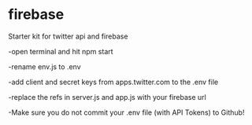 # firebase
Starter kit for twitter api and firebase

-open terminal and hit npm start

-rename env.js to .env

-add client and secret keys from apps.twitter.com to the .env file

-replace the refs in server.js and app.js with your firebase url

-Make sure you do not commit your .env file (with API Tokens) to Github!
